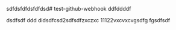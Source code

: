 sdfdsfdfdsfdfdsd# test-github-webhook
ddfddddf

dsdfsdf
ddd
didsdfcsd2sdfsdfzxczxc
11122vxcvxcvgsdfg
fgsdfsdf
